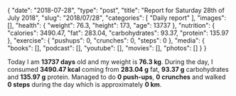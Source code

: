 {
    "date": "2018-07-28",
    "type": "post",
    "title": "Report for Saturday 28th of July 2018",
    "slug": "2018\/07\/28",
    "categories": [
        "Daily report"
    ],
    "images": [],
    "health": {
        "weight": 76.3,
        "height": 173,
        "age": 13737
    },
    "nutrition": {
        "calories": 3490.47,
        "fat": 283.04,
        "carbohydrates": 93.37,
        "protein": 135.97
    },
    "exercise": {
        "pushups": 0,
        "crunches": 0,
        "steps": 0
    },
    "media": {
        "books": [],
        "podcast": [],
        "youtube": [],
        "movies": [],
        "photos": []
    }
}

Today I am <strong>13737 days</strong> old and my weight is <strong>76.3 kg</strong>. During the day, I consumed <strong>3490.47 kcal</strong> coming from <strong>283.04 g</strong> fat, <strong>93.37 g</strong> carbohydrates and <strong>135.97 g</strong> protein. Managed to do <strong>0 push-ups</strong>, <strong>0 crunches</strong> and walked <strong>0 steps</strong> during the day which is approximately <strong>0 km</strong>.